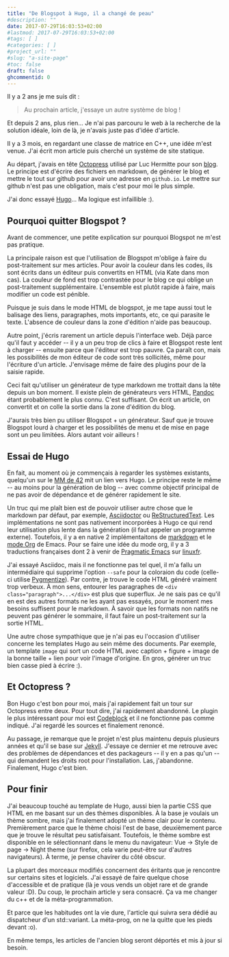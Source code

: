 ```yaml
---
title: "De Blogspot à Hugo, il a changé de peau"
#description: ""
date: 2017-07-29T16:03:53+02:00
#lastmod: 2017-07-29T16:03:53+02:00
#tags: [ ]
#categories: [ ]
#project_url: ""
#slug: "a-site-page"
#toc: false
draft: false
ghcommentid: 0
---
```


Il y a 2 ans je me suis dit :

> Au prochain article, j'essaye un autre système de blog !

Et depuis 2 ans, plus rien... Je n'ai pas parcouru le web à la recherche de la solution idéale, loin de là, je n'avais juste pas d'idée d'article.

Il y a 3 mois, en regardant une classe de matrice en C++, une idée m'est venue. J'ai écrit mon article puis cherché un système de site statique.

Au départ, j'avais en tête [Octopress][octopress] utilisé par Luc Hermitte pour son [blog][lmghs_blog]. Le principe est d'écrire des fichiers en markdown, de générer le blog et mettre le tout sur github pour avoir une adresse en `github.io`. Le mettre sur github n'est pas une obligation, mais c'est pour moi le plus simple.

J'ai donc essayé [Hugo][hugo]... Ma logique est infaillible :).

## Pourquoi quitter Blogspot ?

Avant de commencer, une petite explication sur pourquoi Blogspot ne m'est pas pratique.

La principale raison est que l'utilisation de Blogspot m'oblige à faire du post-traitement sur mes articles. Pour avoir la couleur dans les codes, ils sont écrits dans un éditeur puis convertits en HTML (via Kate dans mon cas). La couleur de fond est trop contrastée pour le blog ce qui oblige un post-traitement supplémentaire. L'ensemble est plutôt rapide à faire, mais modifier un code est pénible.

Puisque je suis dans le mode HTML de blogspot, je me tape aussi tout le balisage des liens, paragraphes, mots importants, etc, ce qui parasite le texte. L'absence de couleur dans la zone d'édition n'aide pas beaucoup.

Autre point, j'écris rarement un article depuis l'interface web. Déjà parce qu'il faut y accéder -- il y a un peu trop de clics à faire et Blogspot reste lent à charger -- ensuite parce que l'éditeur est trop pauvre. Ça paraît con, mais les possibilités de mon éditeur de code sont très sollicités, même pour l'écriture d'un article. J'envisage même de faire des plugins pour de la saisie rapide.

Ceci fait qu'utiliser un générateur de type markdown me trottait dans la tête depuis un bon moment. Il existe plein de générateurs vers HTML, [Pandoc][pandoc] étant probablement le plus connu. C'est suffisant. On écrit un article, on convertit et on colle la sortie dans la zone d'édition du blog.

J'aurais très bien pu utiliser Blogspot + un générateur. Sauf que je trouve Blogspot lourd à charger et les possibilités de menu et de mise en page sont un peu limitées. Alors autant voir ailleurs !

## Essai de Hugo

En fait, au moment où je commençais à regarder les systèmes existants, quelqu'un sur le [MM de 42][mm42] mit un lien vers Hugo. Le principe reste le même -- au moins pour la génération de blog -- avec comme objectif principal de ne pas avoir de dépendance et de générer rapidement le site.

Un truc qui me plaît bien est de pouvoir utiliser autre chose que le markdown par défaut, par exemple, [Asciidoctor][asciidoc] ou [ReStructuredText][reST]. Les implémentations ne sont pas nativement incorporées à Hugo ce qui rend leur utilisation plus lente dans la génération (il faut appeler un programme externe). Toutefois, il y a en native 2 implémentaitons de [markdown][hugo_content_format] et le [mode Org][org] de Emacs. Pour se faire une idée du mode org, il y a 3 traductions françaises dont 2 à venir de [Pragmatic Emacs](pragmatic_emacs) sur [linuxfr](linuxfr_org).

J'ai essayé Asciidoc, mais il ne fonctionne pas tel quel, il m'a fallu un intermédiaire qui supprime l'option `--safe` pour la coloraion du code (celle-ci utilise [Pygmentize](pygmentize)). Par contre, je trouve le code HTML généré vraiment trop verbeux. À mon sens, entourer les paragraphes de `<div class="paragraph">...</div>` est plus que superflux. Je ne sais pas ce qu'il en est des autres formats ne les ayant pas essayés, pour le moment mes besoins suffisent pour le markdown. À savoir que les formats non natifs ne peuvent pas générer le sommaire, il faut faire un post-traitement sur la sortie HTML.

Une autre chose sympathique que je n'ai pas eu l'occasion d'utiliser concerne les templates Hugo au sein même des documents. Par exemple, un template `image` qui sort un code HTML avec caption + figure + image de la bonne taille + lien pour voir l'image d'origine. En gros, générer un truc bien casse pied à écrire :).

## Et Octopress ?

Bon Hugo c'est bon pour moi, mais j'ai rapidement fait un tour sur Octopress entre deux. Pour tout dire, j'ai rapidement abandonné. Le plugin le plus intéressant pour moi est [Codeblock][octopress_codeblock] et il ne fonctionne pas comme indiqué. J'ai regardé les sources et finalement renoncé.

Au passage, je remarque que le projet n'est plus maintenu depuis plusieurs années et qu'il se base sur [Jekyll](jekyll). J'essaye ce dernier et me retrouve avec des problèmes de dépendances et des packageurs -- il y en a pas qu'un -- qui demandent les droits root pour l'installation. Las, j'abandonne. Finalement, Hugo c'est bien.

## Pour finir

J'ai beaucoup touché au template de Hugo, aussi bien la partie CSS que HTML en me basant sur un des thèmes disponibles. À la base je voulais un thème sombre, mais j'ai finalement adopté un thème clair pour le contenu. Premièrement parce que le thème choisi l'est de base, deuxièmement parce que je trouve le résultat peu satisfaisant. Toutefois, le thème sombre est disponible en le sélectionnant dans le menu du navigateur: Vue -> Style de page -> Night theme (sur firefox, cela varie peut-être sur d'autres navigateurs). À terme, je pense chavirer du côté obscur.

La plupart des morceaux modifiés concernent des éritants que je rencontre sur certains sites et logiciels. J'ai essayé de faire quelque chose d'accessible et de pratique (là je vous vends un objet rare et de grande valeur :D). Du coup, le prochain article y sera consacré. Ça va me changer du c++ et de la méta-programmation.

Et parce que les habitudes ont la vie dure, l'article qui suivra sera dédié au dispatcheur d'un std::variant. La méta-prog, on ne la quitte que les pieds devant :o).

En même temps, les articles de l'ancien blog seront déportés et mis à jour si besoin.


[octopress]:http://octopress.org/
[hugo]:https://github.com/gohugoio/hugo
[pandoc]:http://pandoc.org/
[lmghs_blog]:http://luchermitte.github.io/
[mm42]:https://openclassrooms.com/forum/sujet/groupe-communautaire-groupe-42
[reST]:http://docutils.sourceforge.net/rst.html
[asciidoc]:http://asciidoc.org/
[org]:http://orgmode.org/
[hugo_content_format]:https://gohugo.io/content-management/formats/
[linuxfr_org]:https://linuxfr.org/tags/orgmode/public
[pragmatic_emacs]:http://pragmaticemacs.com/
[pygmentize]:http://pygments.org/
[octopress_codeblock]:http://octopress.org/docs/plugins/codeblock/
[jekyll]:https://jekyllrb.com/
